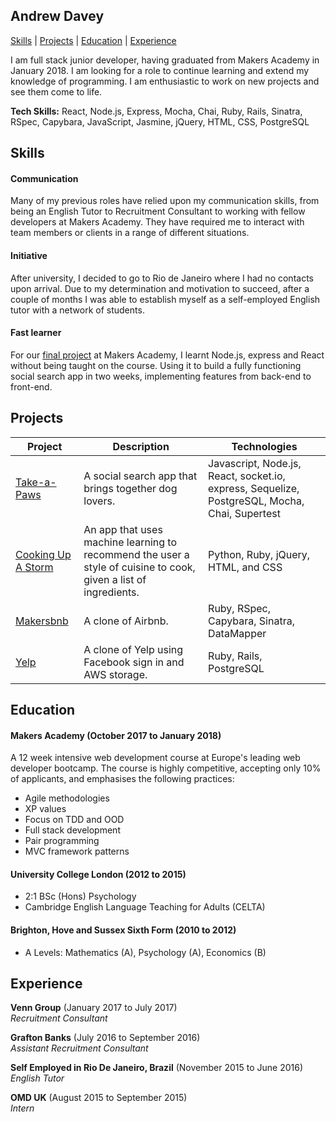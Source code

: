 ## Andrew Davey
[Skills](#skills) | [Projects](#projects) | [Education](#education) | [Experience](#experience)

I am full stack junior developer, having graduated from Makers Academy in January 2018. I am looking for a role to continue learning and extend my knowledge of programming. I am enthusiastic to work on new projects and see them come to life.



**Tech Skills:** React, Node.js, Express, Mocha, Chai, Ruby, Rails, Sinatra, RSpec, Capybara, JavaScript, Jasmine, jQuery, HTML, CSS, PostgreSQL

## Skills

#### Communication
Many of my previous roles have relied upon my communication skills, from being an English Tutor to Recruitment Consultant to working with fellow developers at Makers Academy. They have required me to interact with team members or clients in a range of different situations.

#### Initiative
After university, I decided to go to Rio de Janeiro where I had no contacts upon arrival. Due to my determination and motivation to succeed, after a couple of months I was able to establish myself as a self-employed English tutor with a network of students.

#### Fast learner
For our [final project](https://github.com/majdeddine/take-a-paws) at Makers Academy, I learnt Node.js, express and React without being taught on the course. Using it to build a fully functioning social search app in two weeks, implementing features from back-end to front-end.

## Projects


| Project   | Description | Technologies
|---        |---         |---
|[Take-a-Paws](https://github.com/majdeddine/take-a-paws) | A social search app that brings together dog lovers. | Javascript, Node.js, React, socket.io, express, Sequelize, PostgreSQL, Mocha, Chai, Supertest |
|[Cooking Up A Storm](https://github.com/somemarsupials/cooking-challenge) | An app that uses machine learning to recommend the user a style of cuisine to cook, given a list of ingredients. | Python, Ruby, jQuery, HTML, and CSS |
| [Makersbnb](https://github.com/tabrza/makers-bnb)| A clone of Airbnb. | Ruby, RSpec, Capybara, Sinatra, DataMapper|
|[Yelp](https://github.com/ajdavey8/Yelp) | A clone of Yelp using Facebook sign in and AWS storage. | Ruby, Rails, PostgreSQL

## Education

#### Makers Academy (October 2017 to January 2018)
A 12 week intensive web development course at Europe's leading web developer bootcamp. The course is highly competitive, accepting only 10% of applicants, and emphasises the following practices:
- Agile methodologies
- XP values
- Focus on TDD and OOD
- Full stack development
- Pair programming
- MVC framework patterns

#### University College London (2012 to 2015)
- 2:1 BSc (Hons) Psychology
- Cambridge English Language Teaching for Adults (CELTA)

#### Brighton, Hove and Sussex Sixth Form (2010 to 2012)
- A Levels: Mathematics (A), Psychology (A), Economics (B)

## Experience

**Venn Group** (January 2017 to July 2017)    
*Recruitment Consultant*

**Grafton Banks** (July 2016 to September 2016)  
*Assistant Recruitment Consultant*

**Self Employed in Rio De Janeiro, Brazil** (November 2015 to June 2016)   
*English Tutor*

**OMD UK** (August 2015 to September 2015)  
*Intern*
